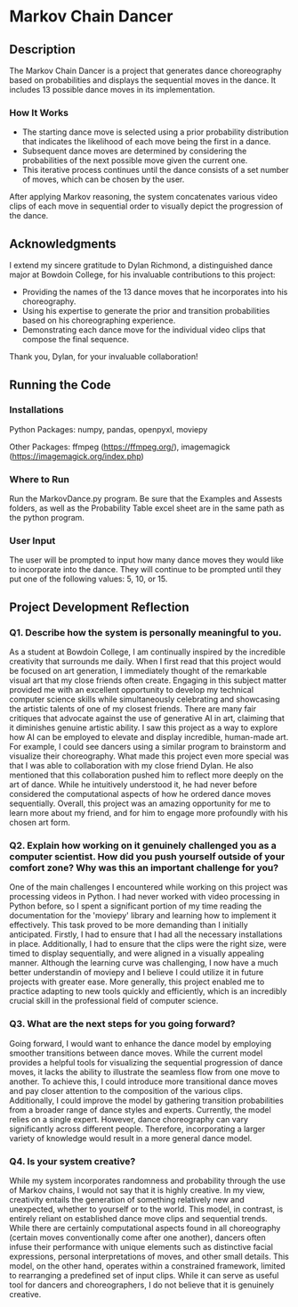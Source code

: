 # Markov Chain Dancer

## Description

The Markov Chain Dancer is a project that generates dance choreography based on probabilities and displays the sequential moves in the dance. It includes 13 possible dance moves in its implementation.

### How It Works

- The starting dance move is selected using a prior probability distribution that indicates the likelihood of each move being the first in a dance.
- Subsequent dance moves are determined by considering the probabilities of the next possible move given the current one.
- This iterative process continues until the dance consists of a set number of moves, which can be chosen by the user.

After applying Markov reasoning, the system concatenates various video clips of each move in sequential order to visually depict the progression of the dance.

## Acknowledgments

I extend my sincere gratitude to Dylan Richmond, a distinguished dance major at Bowdoin College, for his invaluable contributions to this project:

- Providing the names of the 13 dance moves that he incorporates into his choreography.
- Using his expertise to generate the prior and transition probabilities based on his choreographing experience.
- Demonstrating each dance move for the individual video clips that compose the final sequence.

Thank you, Dylan, for your invaluable collaboration!

## Running the Code
### Installations
Python Packages: numpy, pandas, openpyxl, moviepy

Other Packages: ffmpeg (https://ffmpeg.org/), imagemagick (https://imagemagick.org/index.php)

### Where to Run

Run the MarkovDance.py program. Be sure that the Examples and Assests folders, as well as the Probability Table excel sheet are in the same path as the python program.

### User Input

The user will be prompted to input how many dance moves they would like to incorporate into the dance. They will continue to be prompted until they put one of the following values: 5, 10, or 15.


## Project Development Reflection
### Q1. Describe how the system is personally meaningful to you.

As a student at Bowdoin College, I am continually inspired by the incredible creativity that surrounds me daily. When I first read that this project would be focused on art generation, I immediately thought of the remarkable visual art that my close friends often create. Engaging in this subject matter provided me with an excellent opportunity to develop my technical computer science skills while simultaneously celebrating and showcasing the artistic talents of one of my closest friends. There are many fair critiques that advocate against the use of generative AI in art, claiming that it diminishes genuine artistic ability. I saw this project as a way to explore how AI can be employed to elevate and display incredible, human-made art. For example, I could see dancers using a similar program to brainstorm and visualize their choreography. What made this project even more special was that I was able to collaboration with my close friend Dylan. He also mentioned that this collaboration pushed him to reflect more deeply on the art of dance. While he intuitively understood it, he had never before considered the computational aspects of how he ordered dance moves sequentially. Overall, this project was an amazing opportunity for me to learn more about my friend, and for him to engage more profoundly with his chosen art form.

### Q2. Explain how working on it genuinely challenged you as a computer scientist. How did you push yourself outside of your comfort zone? Why was this an important challenge for you?

One of the main challenges I encountered while working on this project was processing videos in Python. I had never worked with video processing in Python before, so I spent a significant portion of my time reading the documentation for the 'moviepy' library and learning how to implement it effectively. This task proved to be more demanding than I initially anticipated. Firstly, I had to ensure that I had all the necessary installations in place. Additionally, I had to ensure that the clips were the right size, were timed to display sequentially, and were aligned in a visually appealing manner. Although the learning curve was challenging, I now have a much better understandin of moviepy and I believe I could utilize it in future projects with greater ease. More generally, this project enabled me to practice adapting to new tools quickly and efficiently, which is an incredibly crucial skill in the professional field of computer science.


### Q3. What are the next steps for you going forward?

Going forward, I would want to enhance the dance model by employing smoother transitions between dance moves. While the current model provides a helpful tools for visualizing the sequential progression of dance moves, it lacks the ability to illustrate the seamless flow from one move to another. To achieve this, I could introduce more transitional dance moves and pay closer attention to the composition of the various clips. Additionally, I could improve the model by gathering transition probabilities from a broader range of dance styles and experts. Currently, the model relies on a single expert. However, dance choreography can vary significantly across different people. Therefore, incorporating a larger variety of knowledge would result in a more general dance model.

### Q4. Is your system creative?

While my system incorporates randomness and probability through the use of Markov chains, I would not say that it is highly creative. In my view, creativity entails the generation of something relatively new and unexpected, whether to yourself or to the world. This model, in contrast, is entirely reliant on established dance move clips and sequential trends. While there are certainly computational aspects found in all choreography (certain moves conventionally come after one another), dancers often infuse their performance with unique elements such as distinctive facial expressions, personal interpretations of moves, and other small details. This model, on the other hand, operates within a constrained framework, limited to rearranging a predefined set of input clips. While it can serve as useful tool for dancers and choreographers, I do not believe that it is genuinely creative.
